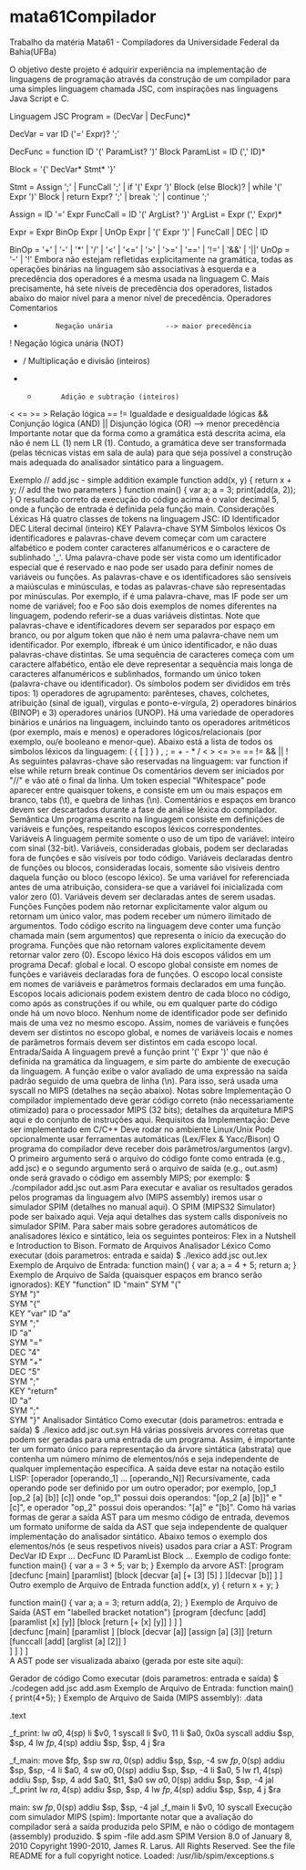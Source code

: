 # mata61Compilador
Trabalho da matéria Mata61 - Compiladores da Universidade Federal da Bahia(UFBa)

O objetivo deste projeto é adquirir experiência na implementação de linguagens de 
programação através da construção de um compilador para uma simples linguagem 
chamada JSC, com inspirações nas linguagens Java Script e C. 

Linguagem JSC
Program     = (DecVar | DecFunc)*

DecVar      = var ID ('=' Expr)? ';'

DecFunc     = function ID '(' ParamList? ')' Block
ParamList   = ID (',' ID)*

Block       = '{' DecVar* Stmt* '}'

Stmt        = Assign ';' |
              FuncCall ';' |
              if '(' Expr ')' Block (else Block)? |
              while '(' Expr ')' Block |
              return Expr? ';' |
              break ';' |
              continue ';'

Assign      = ID '=' Expr
FuncCall    = ID '(' ArgList? ')'
ArgList     = Expr (',' Expr)*

Expr        = Expr BinOp Expr |
              UnOp Expr |
              '(' Expr ')' |
              FuncCall |
              DEC |
              ID

BinOp       = '+' | '-' | '*' | '/' | '<' | '<=' |
            '>' | '>=' | '==' | '!=' | '&&' | '||'
UnOp        = '-'  | '!'
Embora não estejam refletidas explicitamente na gramática, todas as operações binárias 
na linguagem são associativas à esquerda e a precedência dos operadores é a mesma usada 
na linguagem C. Mais precisamente, há sete níveis de precedência dos operadores, listados
abaixo do maior nível para a menor nível de precedência.
Operadores    Comentarios
-             Negaçāo unária             --> maior precedência
!             Negaçāo lógica unária (NOT)
* /           Multiplicaçāo e divisāo (inteiros)
+ -           Adiçāo e subtraçāo (inteiros)
< <= >= >     Relaçāo lógica
== !=         Igualdade e desigualdade lógicas
&&            Conjunçāo lógica (AND)
||            Disjunçāo lógica (OR)      --> menor precedência
Importante notar que da forma como a  gramática está descrita acima, ela não é nem LL (1) nem LR (1). Contudo, a gramática deve ser transformada (pelas técnicas vistas em sala de aula) para que seja possível a construção mais adequada do analisador sintático para a linguagem. 

Exemplo
// add.jsc - simple addition example
function add(x, y)
{
  return x + y; // add the two parameters
}
function main()
{
  var a;
  a = 3;
  print(add(a, 2));
}
O resultado correto da execuçāo do código acima é o valor decimal 5, onde a função de entrada é definida pela função main. 
Considerações Léxicas
Há quatro classes de tokens na linguagem JSC:
ID      Identificador
DEC     Literal decimal (inteiro)
KEY     Palavra-chave
SYM     Símbolos léxicos
Os identificadores e palavras-chave devem começar com um caractere alfabético e podem conter caracteres alfanuméricos e o caractere de sublinhado '_'.  Uma palavra-chave pode ser vista como um identificador especial que é reservado e nao pode ser usado para definir nomes de variáveis ou funções. As palavras-chave e os identificadores são sensíveis a maiúsculas e minúsculas, e todas as palavras-chave são representadas por minúsculas. Por exemplo, if é uma palavra-chave, mas IF pode ser um nome de variável; foo e Foo são dois exemplos de nomes diferentes na linguagem, podendo referir-se a duas variáveis distintas.
Note que palavras-chave e identificadores devem ser separados por espaço em branco, ou por algum token que não é nem uma palavra-chave nem um identificador. Por exemplo, ifbreak é um único identificador, e não duas palavras-chave distintas. Se uma sequência de caracteres começa com um caractere alfabético, então ele deve representar a sequência mais longa de caracteres alfanuméricos e sublinhados, formando um único token (palavra-chave ou identificador).
Os símbolos podem ser divididos em três tipos: 1) operadores de agrupamento: parênteses, chaves, colchetes, atribuição (sinal de igual), vírgulas e ponto-e-vírgula, 2) operadores binários (BINOP) e 3) operadores unários (UNOP). Há uma variedade de operadores binários e unários na linguagem, incluindo tanto os operadores aritméticos (por exemplo, mais e menos) e operadores lógicos/relacionais (por exemplo, ou/e booleano e menor-que). Abaixo está a lista de todos os símbolos léxicos da linguagem:
(  {  [  ]  }  )  ,  ;  =  +  -  *  /  <  >  <=  >=  ==  !=  &&  ||  !
As seguintes palavras-chave são reservadas na linguagem: 
var  function  if  else  while  return  break  continue
Os comentários devem ser iniciados por "//" e vão até o final da linha. Um token especial "Whitespace" pode aparecer entre quaisquer tokens, e consiste em um ou mais espaços em branco, tabs (\t), e quebra de linhas (\n). Comentários e espaços em branco devem ser descartados durante a fase de análise léxica do compilador.
Semântica
Um programa escrito na linguagem consiste em definições de variáveis e funções, respeitando escopos léxicos correspondentes.
Variáveis
A linguagem permite somente o uso de um tipo de variável: inteiro com sinal (32-bit). Variáveis, consideradas globais, podem ser declaradas fora de funções e são visíveis por todo código. Variáveis declaradas dentro de funções ou blocos, consideradas locais, somente são visíveis dentro daquela função ou bloco (escopo léxico). Se uma variável for referenciada antes de uma atribuição, considera-se que a variável foi inicializada com valor zero (0). Variáveis devem ser declaradas antes de serem usadas.
Funções
Funções podem não retornar explicitamente valor algum ou retornam um único valor, mas podem receber um número ilimitado de argumentos. Todo código escrito  na linguagem deve conter uma função chamada main (sem argumentos) que representa o início da execução do programa. Funções que não retornam valores explicitamente devem retornar valor zero (0).
Escopo léxico
Há dois escopos válidos em um programa Decaf: global e local. O escopo global consiste em nomes de funções e variáveis declaradas fora de funções. O escopo local consiste em nomes de variáveis e parâmetros formais declarados em uma função. Escopos locais adicionais podem existem dentro de cada bloco no código, como após as construções if ou while, ou em qualquer parte do código onde há um novo bloco. Nenhum nome de identificador pode ser definido mais de uma vez no mesmo escopo. Assim, nomes de variáveis e funções devem ser distintos no escopo global, e nomes de variáveis locais e nomes de parâmetros formais devem ser distintos em cada escopo local.
Entrada/Saída
A linguagem prevê a função  print '(' Expr ')'  que não é definida na gramática da linguagem, e sim parte do ambiente de execução da linguagem. A função exibe o valor avaliado de uma expressão na saída padrão seguido de uma quebra de linha (\n). Para isso, será usada uma syscall no MIPS (detalhes na seçāo abaixo). 
Notas sobre Implementaçāo
O compilador implementado deve gerar código correto (não necessariamente otimizado) para o processador MIPS (32 bits); detalhes da arquitetura MIPS aqui e do conjunto de instruções aqui. 
Requisitos da Implementaçāo:
Deve ser implementado em C/C++
Deve rodar no ambiente Linux/Unix
Pode opcionalmente usar ferramentas automáticas (Lex/Flex & Yacc/Bison)
O programa do compilador deve receber dois parâmetros/argumentos (argv). O primeiro argumento será o arquivo do código fonte como entrada (e.g., add.jsc) e o segundo argumento será o arquivo de saída (e.g., out.asm) onde será gravado o código em assembly MIPS; por exemplo:
$ ./compilador add.jsc out.asm
Para executar e avaliar os resultados gerados pelos programas da linguagem alvo (MIPS assembly) iremos usar o simulador SPIM (detalhes no manual aqui).  O SPIM (MIPS32 Simulator) pode ser baixado aqui.  Veja aqui detalhes das system calls disponíveis no simulador SPIM.
Para saber mais sobre geradores automáticos de analisadores léxico e sintático, leia os seguintes ponteiros: Flex in a Nutshell  e Introduction to Bison.
Formato de Arquivos
Analisador Léxico
Como executar (dois parametros: entrada e saída)
$ ./lexico add.jsc out.lex
Exemplo de Arquivo de Entrada:
function main()
{
  var a;
  a = 4 + 5;
  return a;
}
Exemplo de Arquivo de Saída (quaisquer espaços em branco serão ignorados):
KEY  "function"
ID   "main"
SYM  "("  
SYM  ")"  
SYM  "{"  
KEY  "var"
ID   "a"  
SYM  ";"  
ID   "a"  
SYM  "="  
DEC  "4"  
SYM  "+"  
DEC  "5"  
SYM  ";"  
KEY  "return"  
ID   "a"  
SYM  ";"  
SYM  "}"
Analisador Sintático
Como executar (dois parametros: entrada e saída)
$ ./lexico add.jsc out.syn
Há várias possíveis árvores corretas que podem ser geradas para uma entrada de um programa. Assim, é importante ter um formato único para representação da árvore sintática (abstrata) que contenha um número mínimo de elementos/nós e seja independente de qualquer implementação específica. A saída deve estar na notação estilo LISP:
[operador [operando_1] ... [operando_N]]
Recursivamente, cada operando pode ser definido por um outro operador; por exemplo,
[op_1 [op_2 [a] [b]] [c]]
onde "op_1" possui dois operandos: "[op_2 [a] [b]]" e "[c]", e operador "op_2" possui dois operandos: "[a]" e "[b]". 
Como há varias formas de gerar a saída AST para um mesmo código de entrada, devemos um formato uniforme de saída da AST que seja independente de qualquer implementação do analisador sintático. Abaixo temos o exemplo dos elementos/nós (e seus respetivos níveis) usados para criar a AST:
Program
DecVar
ID
Expr ...
DecFunc
ID
ParamList
Block
...
Exemplo de codigo fonte:
function main() { var a = 3 + 5; var b; }
Exemplo da arvore AST:
[program [decfunc [main] [paramlist] [block [decvar [a] [+ [3] [5] ] ][decvar [b]] ] ] 
Outro exemplo de Arquivo de Entrada
function add(x, y)
{
    return x + y;
}

function main()
{
    var a;
    a = 3;
    return add(a, 2);
}
Exemplo de Arquivo de Saída (AST em "labelled bracket notation")
[program 
  [decfunc 
    [add] 
    [paramlist [x] [y]] 
    [block 
      [return 
        [+ [x] [y]]
      ]
    ]
  ]  
  [decfunc 
    [main] 
    [paramlist ] 
    [block
      [decvar [a]] 
      [assign [a] [3]]
      [return
        [funccall 
          [add]
          [arglist [a] [2]]
        ]   
      ] 
    ]
  ]
]  
A AST pode ser visualizada abaixo (gerada por este site aqui):

Gerador de código
Como executar (dois parametros: entrada e saída)
$ ./codegen add.jsc add.asm
Exemplo de Arquivo de Entrada:
function main() { print(4+5); }
Exemplo de Arquivo de Saida (MIPS assembly):
.data

.text

_f_print:
  lw $a0, 4($sp)
  li $v0, 1
  syscall
  li $v0, 11
  li $a0, 0x0a
  syscall
  addiu $sp, $sp, 4
  lw $fp, 4($sp)
  addiu $sp, $sp, 4
  j $ra

_f_main:
  move $fp, $sp
  sw $ra, 0($sp)
  addiu $sp, $sp, -4
  sw $fp, 0($sp)
  addiu $sp, $sp, -4
  li $a0, 4
  sw $a0, 0($sp)
  addiu $sp, $sp, -4
  li $a0, 5
  lw $t1, 4($sp)
  addiu $sp, $sp, 4
  add $a0, $t1, $a0
  sw $a0, 0($sp)
  addiu $sp, $sp, -4
  jal _f_print
  lw $ra, 4($sp)
  addiu $sp, $sp, 4
  lw $fp, 4($sp)
  addiu $sp, $sp, 4
  j $ra

main:
  sw $fp, 0($sp)
  addiu $sp, $sp, -4
  jal _f_main
  li $v0, 10
  syscall
Execução com simulador MIPS (spim):
Importante notar que a avaliação do compilador será a saída produzida pelo SPIM, e não o código de montagem (assembly) produzido.
$ spim -file add.asm
SPIM Version 8.0 of January 8, 2010
Copyright 1990-2010, James R. Larus.
All Rights Reserved.
See the file README for a full copyright notice.
Loaded: /usr/lib/spim/exceptions.s

